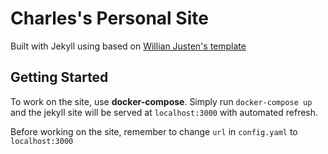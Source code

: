 # Charles's Personal Site

Built with Jekyll using based on [Willian Justen's template](https://github.com/willianjusten/will-jekyll-template)

## Getting Started

To work on the site, use **docker-compose**. Simply run `docker-compose up` and the jekyll site will be served at `localhost:3000` with automated refresh.

Before working on the site, remember to change `url` in `config.yaml` to `localhost:3000`